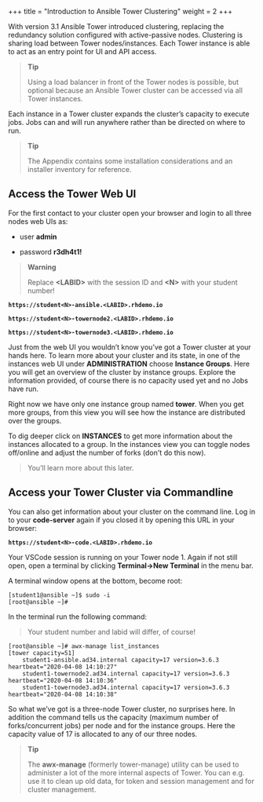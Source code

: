 +++
title = "Introduction to Ansible Tower Clustering"
weight = 2
+++

With version 3.1 Ansible Tower introduced clustering, replacing the
redundancy solution configured with active-passive nodes. Clustering
is sharing load between Tower nodes/instances. Each Tower instance is
able to act as an entry point for UI and API access.

> **Tip**
>
> Using a load balancer in front of the Tower nodes is
> possible, but optional because an Ansible Tower cluster can be
> accessed via all Tower instances.

Each instance in a Tower cluster expands the cluster’s capacity to
execute jobs. Jobs can and will run anywhere rather than be directed on
where to run.

> **Tip**
>
> The Appendix contains some installation considerations and an
> installer inventory for reference.

## Access the Tower Web UI

For the first contact to your cluster open your browser and login to all
three nodes web UIs as:

  - user **admin**

  - password **r3dh4t1\!**

> **Warning**
>
> Replace **\<LABID>** with the session ID and **\<N>** with your student number!

**`https://student<N>-ansible.<LABID>.rhdemo.io`**

**`https://student<N>-towernode2.<LABID>.rhdemo.io`**

**`https://student<N>-towernode3.<LABID>.rhdemo.io`**

Just from the web UI you wouldn’t know you’ve got a Tower cluster at
your hands here. To learn more about your cluster and its state, in one
of the instances web UI under **ADMINISTRATION** choose **Instance
Groups**. Here you will get an overview of the cluster by instance
groups. Explore the information provided, of course there is no capacity
used yet and no Jobs have run.

Right now we have only one instance group named **tower**. When you get more groups, from this view you will see how the instance are distributed over the groups.

To dig deeper click on **INSTANCES** to get more information about the instances allocated to a group. In the instances view you can toggle nodes off/online and adjust the number of forks (don't do this now).

> You’ll learn more about this later.

## Access your Tower Cluster via Commandline

You can also get information about your cluster on the command line. Log in to your **code-server** again if you closed it by opening this URL in your browser:

**`https://student<N>-code.<LABID>.rhdemo.io`**

Your VSCode session is running on your Tower node 1. Again if not still open, open a terminal by clicking **Terminal->New Terminal** in the menu bar.

A terminal window opens at the bottom, become root:

    [student1@ansible ~]$ sudo -i
    [root@ansible ~]#

In the terminal run the following command:

> Your student number and labid will differ, of course!

    [root@ansible ~]# awx-manage list_instances
    [tower capacity=51]
        student1-ansible.ad34.internal capacity=17 version=3.6.3 heartbeat="2020-04-08 14:10:27"
        student1-towernode2.ad34.internal capacity=17 version=3.6.3 heartbeat="2020-04-08 14:10:36"
        student1-towernode3.ad34.internal capacity=17 version=3.6.3 heartbeat="2020-04-08 14:10:38"

So what we’ve got is a three-node Tower cluster, no surprises here. In addition the command tells us the capacity (maximum number of forks/concurrent jobs) per node and for the instance groups. Here the capacity value of 17 is allocated to any of our three nodes.

> **Tip**
>
> The **awx-manage** (formerly tower-manage) utility can be used to
> administer a lot of the more internal aspects of Tower. You can e.g.
> use it to clean up old data, for token and session management and for
> cluster management.
